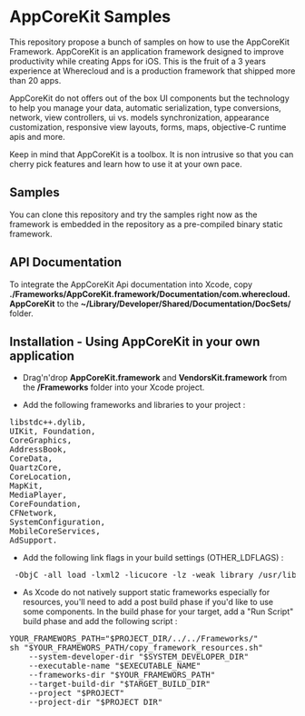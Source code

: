 # AppCoreKit Samples

This repository propose a bunch of samples on how to use the AppCoreKit Framework.
AppCoreKit is an application framework designed to improve productivity while creating Apps for iOS. This is the fruit of a 3 years experience at Wherecloud and is a production framework that shipped more than 20 apps.

AppCoreKit do not offers out of the box UI components but the technology to help you manage your data, automatic serialization, type conversions, network, view controllers, ui vs. models synchronization, appearance customization, responsive view layouts, forms, maps, objective-C runtime apis and more.

Keep in mind that AppCoreKit is a toolbox. It is non intrusive so that you can cherry pick features and learn how to use it at your own pace.

## Samples

You can clone this repository and try the samples right now as the framework is embedded in the repository as a pre-compiled binary static framework.

## API Documentation

To integrate the AppCoreKit Api documentation into Xcode, copy <b>./Frameworks/AppCoreKit.framework/Documentation/com.wherecloud.AppCoreKit</b> to the <b>~/Library/Developer/Shared/Documentation/DocSets/</b> folder.

## Installation - Using AppCoreKit in your own application

* Drag'n'drop <b>AppCoreKit.framework</b> and <b>VendorsKit.framework</b> from the <b>/Frameworks</b> folder into your Xcode project.

* Add the following frameworks and libraries to your project : 
<pre>
libstdc++.dylib, 
UIKit, Foundation, 
CoreGraphics, 
AddressBook, 
CoreData, 
QuartzCore, 
CoreLocation, 
MapKit, 
MediaPlayer, 
CoreFoundation, 
CFNetwork, 
SystemConfiguration, 
MobileCoreServices, 
AdSupport.
</pre>

* Add the following link flags in your build settings (OTHER_LDFLAGS) : 
<pre>
 -ObjC -all_load -lxml2 -licucore -lz -weak_library /usr/lib/libstdc++.dylib
</pre>

* As Xcode do not natively support static frameworks especially for resources, you'll need to add a post build phase if you'd like to use some components. In the build phase for your target, add a "Run Script" build phase and add the following script :

<pre>
YOUR_FRAMEWORS_PATH="$PROJECT_DIR/../../Frameworks/"
sh "$YOUR_FRAMEWORS_PATH/copy_framework_resources.sh" 
    --system-developer-dir "$SYSTEM_DEVELOPER_DIR" 
    --executable-name "$EXECUTABLE_NAME" 
    --frameworks-dir "$YOUR_FRAMEWORS_PATH" 
    --target-build-dir "$TARGET_BUILD_DIR" 
    --project "$PROJECT" 
    --project-dir "$PROJECT_DIR"
</pre>

